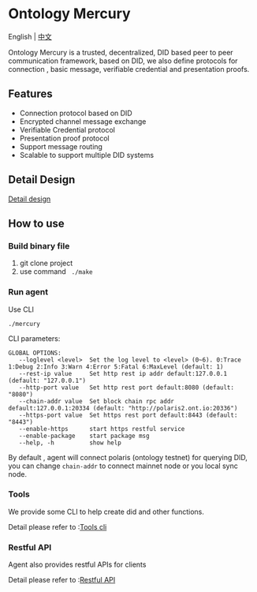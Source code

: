 # Ontology Mercury


English | [中文](README_cn.md)

Ontology Mercury is a trusted, decentralized, DID based peer to peer communication framework, based on DID, we also define protocols for connection , basic message, verifiable credential and presentation proofs.


## Features

- Connection protocol based on DID
- Encrypted channel message exchange 
- Verifiable Credential protocol
- Presentation proof protocol
- Support message routing 
- Scalable to support multiple DID systems 

## Detail Design

[Detail design](doc/Detail_Design_en.md)



## How to use

### Build binary file

1. git clone project
2. use command  ``` ./make```

### Run agent 

Use CLI

```
./mercury
```

CLI parameters:

```
GLOBAL OPTIONS:
   --loglevel <level>  Set the log level to <level> (0~6). 0:Trace 1:Debug 2:Info 3:Warn 4:Error 5:Fatal 6:MaxLevel (default: 1)
   --rest-ip value     Set http rest ip addr default:127.0.0.1 (default: "127.0.0.1")
   --http-port value   Set http rest port default:8080 (default: "8080")
   --chain-addr value  Set block chain rpc addr default:127.0.0.1:20334 (default: "http://polaris2.ont.io:20336")
   --https-port value  Set https rest port default:8443 (default: "8443")
   --enable-https      start https restful service
   --enable-package    start package msg
   --help, -h          show help

```

By default , agent will connect polaris (ontology testnet) for querying DID, you can change   ```chain-addr```  to connect mainnet node or you local sync node.



### Tools

We provide some CLI to help create did and other functions. 

Detail please refer to :[Tools cli](./cmd/manual.md)



### Restful API

Agent also provides restful APIs for clients

Detail please refer to :[Restful API](doc/RestAPI_Document.md)